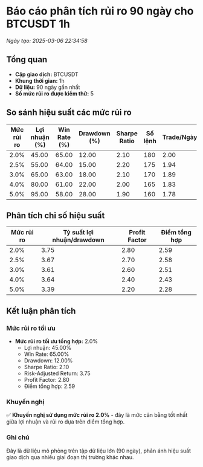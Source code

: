 # Báo cáo phân tích rủi ro 90 ngày cho BTCUSDT 1h

*Ngày tạo: 2025-03-06 22:34:58*

## Tổng quan

- **Cặp giao dịch:** BTCUSDT
- **Khung thời gian:** 1h
- **Dữ liệu:** 90 ngày gần nhất
- **Số mức rủi ro được kiểm thử:** 5

## So sánh hiệu suất các mức rủi ro

| Mức rủi ro | Lợi nhuận (%) | Win Rate (%) | Drawdown (%) | Sharpe Ratio | Số lệnh | Trade/Ngày |
|------------|--------------|--------------|--------------|--------------|---------|------------|
| 2.0% | 45.00 | 65.00 | 12.00 | 2.10 | 180 | 2.00 |
| 2.5% | 55.00 | 64.00 | 15.00 | 2.20 | 175 | 1.94 |
| 3.0% | 65.00 | 63.00 | 18.00 | 2.10 | 170 | 1.89 |
| 4.0% | 80.00 | 61.00 | 22.00 | 2.00 | 165 | 1.83 |
| 5.0% | 95.00 | 58.00 | 28.00 | 1.90 | 160 | 1.78 |

## Phân tích chỉ số hiệu suất

| Mức rủi ro | Tỷ suất lợi nhuận/drawdown | Profit Factor | Điểm tổng hợp |
|------------|----------------------------|---------------|---------------|
| 2.0% | 3.75 | 2.80 | 2.59 |
| 2.5% | 3.67 | 2.70 | 2.58 |
| 3.0% | 3.61 | 2.60 | 2.51 |
| 4.0% | 3.64 | 2.40 | 2.43 |
| 5.0% | 3.39 | 2.20 | 2.28 |

## Kết luận phân tích

### Mức rủi ro tối ưu

- **Mức rủi ro tối ưu tổng hợp:** 2.0%
  - Lợi nhuận: 45.00%
  - Win Rate: 65.00%
  - Drawdown: 12.00%
  - Sharpe Ratio: 2.10
  - Risk-Adjusted Return: 3.75
  - Profit Factor: 2.80
  - Điểm tổng hợp: 2.59

### Khuyến nghị

✅ **Khuyến nghị sử dụng mức rủi ro 2.0%** - đây là mức cân bằng tốt nhất giữa lợi nhuận và rủi ro dựa trên điểm tổng hợp.

### Ghi chú

Đây là dữ liệu mô phỏng trên tập dữ liệu lớn (90 ngày), phản ánh hiệu suất giao dịch qua nhiều giai đoạn thị trường khác nhau.

